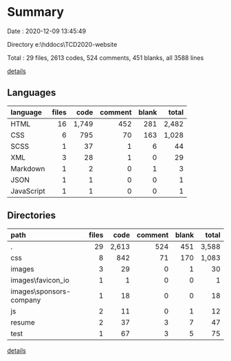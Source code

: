 # Summary

Date : 2020-12-09 13:45:49

Directory e:\hddocs\TCD2020-website

Total : 29 files,  2613 codes, 524 comments, 451 blanks, all 3588 lines

[details](details.md)

## Languages
| language | files | code | comment | blank | total |
| :--- | ---: | ---: | ---: | ---: | ---: |
| HTML | 16 | 1,749 | 452 | 281 | 2,482 |
| CSS | 6 | 795 | 70 | 163 | 1,028 |
| SCSS | 1 | 37 | 1 | 6 | 44 |
| XML | 3 | 28 | 1 | 0 | 29 |
| Markdown | 1 | 2 | 0 | 1 | 3 |
| JSON | 1 | 1 | 0 | 0 | 1 |
| JavaScript | 1 | 1 | 0 | 0 | 1 |

## Directories
| path | files | code | comment | blank | total |
| :--- | ---: | ---: | ---: | ---: | ---: |
| . | 29 | 2,613 | 524 | 451 | 3,588 |
| css | 8 | 842 | 71 | 170 | 1,083 |
| images | 3 | 29 | 0 | 1 | 30 |
| images\favicon_io | 1 | 1 | 0 | 0 | 1 |
| images\sponsors-company | 1 | 18 | 0 | 0 | 18 |
| js | 2 | 11 | 0 | 1 | 12 |
| resume | 2 | 37 | 3 | 7 | 47 |
| test | 1 | 67 | 3 | 5 | 75 |

[details](details.md)